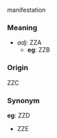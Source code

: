 manifestation
### Meaning
+ _adj_: ZZA
    + __eg__: ZZB

### Origin

ZZC

### Synonym

__eg__: ZZD

+ ZZE



